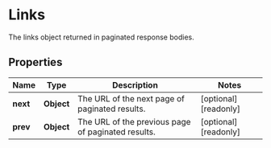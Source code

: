 

# Links

The links object returned in paginated response bodies.

## Properties

| Name | Type | Description | Notes |
|------------ | ------------- | ------------- | -------------|
|**next** | **Object** | The URL of the next page of paginated results. |  [optional] [readonly] |
|**prev** | **Object** | The URL of the previous page of paginated results. |  [optional] [readonly] |



